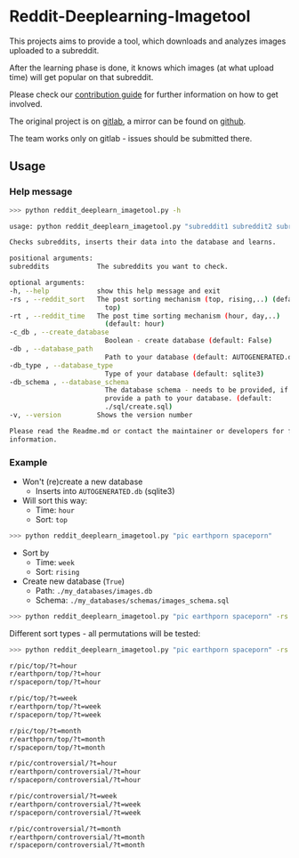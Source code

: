 # Reddit-Deeplearning-Imagetool

This projects aims to provide a tool, which downloads and analyzes images uploaded to a subreddit.

After the learning phase is done, it knows which images (at what upload time) will get popular on
that subreddit.

Please check our [contribution guide](CONTRIBUTING.md) for further information on how to get involved.

The original project is on [gitlab](https://gitlab.com/Xcalizorz/reddit-deeplearning-imagetool),
a mirror can be found on [github](https://github.com/Xcalizorz/Reddit-Deeplearning-Imagetool).

The team works only on gitlab - issues should be submitted there.

## Usage

### Help message

```bash
>>> python reddit_deeplearn_imagetool.py -h

usage: python reddit_deeplearn_imagetool.py "subreddit1 subreddit2 subredditN" --optional_parameter "SomeValue"

Checks subreddits, inserts their data into the database and learns.

positional arguments:
subreddits            The subreddits you want to check.

optional arguments:
-h, --help            show this help message and exit
-rs , --reddit_sort   The post sorting mechanism (top, rising,..) (default:
                        top)
-rt , --reddit_time   The post time sorting mechanism (hour, day,..)
                        (default: hour)
-c_db , --create_database
                        Boolean - create database (default: False)
-db , --database_path
                        Path to your database (default: AUTOGENERATED.db)
-db_type , --database_type
                        Type of your database (default: sqlite3)
-db_schema , --database_schema
                        The database schema - needs to be provided, if you
                        provide a path to your database. (default:
                        ./sql/create.sql)
-v, --version         Shows the version number

Please read the Readme.md or contact the maintainer or developers for further
information.
```

### Example

- Won't (re)create a new database
  - Inserts into `AUTOGENERATED.db` (sqlite3)
- Will sort this way:
  - Time: `hour`
  - Sort: `top`

```bash
>>> python reddit_deeplearn_imagetool.py "pic earthporn spaceporn"
```

- Sort by
  - Time: `week`
  - Sort: `rising`
- Create new database (`True`)
  - Path: `./my_databases/images.db`
  - Schema: `./my_databases/schemas/images_schema.sql`

```bash
>>> python reddit_deeplearn_imagetool.py "pic earthporn spaceporn" -rs "rising" -rt "week" -c_db True -db_path "./my_databases/images.db" -db_schema "./my_databases/schemas/images_schema.sql"
```

Different sort types - all permutations will be tested:

```bash
>>> python reddit_deeplearn_imagetool.py "pic earthporn spaceporn" -rs "top controversial" -rt "hour week month" -c_db True

r/pic/top/?t=hour
r/earthporn/top/?t=hour
r/spaceporn/top/?t=hour

r/pic/top/?t=week
r/earthporn/top/?t=week
r/spaceporn/top/?t=week

r/pic/top/?t=month
r/earthporn/top/?t=month
r/spaceporn/top/?t=month

r/pic/controversial/?t=hour
r/earthporn/controversial/?t=hour
r/spaceporn/controversial/?t=hour

r/pic/controversial/?t=week
r/earthporn/controversial/?t=week
r/spaceporn/controversial/?t=week

r/pic/controversial/?t=month
r/earthporn/controversial/?t=month
r/spaceporn/controversial/?t=month
```
